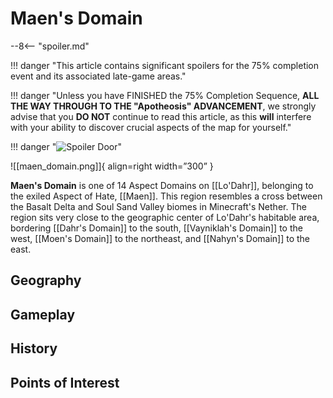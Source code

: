 # Maen's Domain

--8<-- "spoiler.md"

!!! danger "This article contains significant spoilers for the 75% completion event and its associated late-game areas."

!!! danger "Unless you have FINISHED the 75% Completion Sequence, **ALL THE WAY THROUGH TO THE "Apotheosis" ADVANCEMENT**, we strongly advise that you **DO NOT** continue to read this article, as this **will** interfere with your ability to discover crucial aspects of the map for yourself."

!!! danger "![Spoiler Door](/assets/img/spoiler_door.png)"

![[maen_domain.png]]{ align=right width=”300” }

**Maen's Domain** is one of 14 Aspect Domains on [[Lo'Dahr]], belonging to the exiled Aspect of Hate, [[Maen]]. This region resembles a cross between the Basalt Delta and Soul Sand Valley biomes in Minecraft's Nether. The region sits very close to the geographic center of Lo'Dahr's habitable area, bordering [[Dahr's Domain]] to the south, [[Vayniklah's Domain]] to the west, [[Moen's Domain]] to the northeast, and [[Nahyn's Domain]] to the east.

## Geography

## Gameplay

## History

## Points of Interest